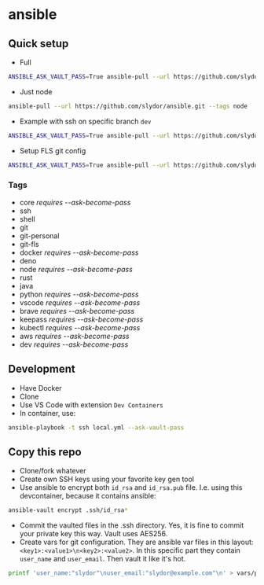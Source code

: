 # ansible

## Quick setup

- Full

```sh
ANSIBLE_ASK_VAULT_PASS=True ansible-pull --url https://github.com/slydor/ansible.git --ask-become-pass
```

- Just node

```sh
ansible-pull --url https://github.com/slydor/ansible.git --tags node
```

- Example with ssh on specific branch `dev`

```sh
ANSIBLE_ASK_VAULT_PASS=True ansible-pull --url https://github.com/slydor/ansible.git --tags ssh --checkout dev
```

- Setup FLS git config

```sh
ANSIBLE_ASK_VAULT_PASS=True ansible-pull --url https://github.com/slydor/ansible.git --tags git-fls
```

### Tags

- core _requires --ask-become-pass_
- ssh
- shell
- git
- git-personal
- git-fls
- docker _requires --ask-become-pass_
- deno
- node _requires --ask-become-pass_
- rust
- java
- python _requires --ask-become-pass_
- vscode _requires --ask-become-pass_
- brave _requires --ask-become-pass_
- keepass _requires --ask-become-pass_
- kubectl _requires --ask-become-pass_
- aws _requires --ask-become-pass_
- dev _requires --ask-become-pass_

## Development

- Have Docker
- Clone
- Use VS Code with extension `Dev Containers`
- In container, use:

```sh
ansible-playbook -t ssh local.yml --ask-vault-pass
```

## Copy this repo

- Clone/fork whatever
- Create own SSH keys using your favorite key gen tool
- Use ansible to encrypt both `id_rsa` and `id_rsa.pub` file. I.e. using this devcontainer, because it contains ansible:

```sh
ansible-vault encrypt .ssh/id_rsa*
```

- Commit the vaulted files in the .ssh directory. Yes, it is fine to commit your private key this way. Vault uses AES256.
- Create vars for git configuration. They are ansible var files in this layout: `<key1>:<value1>\n<key2>:<value2>`. In this specific part they contain `user_name` and `user_email`. Then vault it like it's hot.

```sh
printf 'user_name:"slydor"\nuser_email:"slydor@example.com"\n' > vars/personal-git.yml && ansible-vault encrypt vars/personal-git.yml
```

